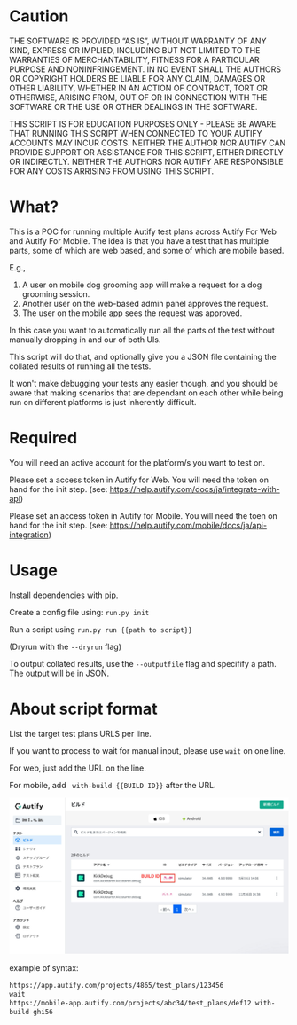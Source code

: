 # Caution

THE SOFTWARE IS PROVIDED “AS IS”, WITHOUT WARRANTY OF ANY KIND, EXPRESS OR IMPLIED, INCLUDING BUT NOT LIMITED TO THE WARRANTIES OF MERCHANTABILITY, FITNESS FOR A PARTICULAR PURPOSE AND NONINFRINGEMENT. IN NO EVENT SHALL THE AUTHORS OR COPYRIGHT HOLDERS BE LIABLE FOR ANY CLAIM, DAMAGES OR OTHER LIABILITY, WHETHER IN AN ACTION OF CONTRACT, TORT OR OTHERWISE, ARISING FROM, OUT OF OR IN CONNECTION WITH THE SOFTWARE OR THE USE OR OTHER DEALINGS IN THE SOFTWARE.

THIS SCRIPT IS FOR EDUCATION PURPOSES ONLY - PLEASE BE AWARE THAT RUNNING THIS SCRIPT WHEN CONNECTED TO YOUR AUTIFY ACCOUNTS MAY INCUR COSTS. NEITHER THE AUTHOR NOR AUTIFY CAN PROVIDE SUPPORT OR ASSISTANCE FOR THIS SCRIPT, EITHER DIRECTLY OR INDIRECTLY. NEITHER THE AUTHORS NOR AUTIFY ARE RESPONSIBLE FOR ANY COSTS ARRISING FROM USING THIS SCRIPT.

# What?

This is a POC for running multiple Autify test plans across Autify For Web and Autify For Mobile. The idea is that you have a test that has multiple parts, some of which are web based, and some of which are mobile based.

E.g.,

1. A user on mobile dog grooming app will make a request for a dog grooming session.
2. Another user on the web-based admin panel approves the request.
3. The user on the mobile app sees the request was approved.

In this case you want to automatically run all the parts of the test without manually dropping in and our of both UIs.

This script will do that, and optionally give you a JSON file containing the collated results of running all the tests. 

It won't make debugging your tests any easier though, and you should be aware that making scenarios that are dependant on each other while being run on different platforms is just inherently difficult.
 
# Required

You will need an active account for the platform/s you want to test on.

Please set a access token in Autify for Web. You will need the token on hand for the init step. (see: https://help.autify.com/docs/ja/integrate-with-api)

Please set an access token in Autify for Mobile. You will need the toen on hand for the init step. (see: https://help.autify.com/mobile/docs/ja/api-integration)

# Usage

Install dependencies with pip.

Create a config file using: `run.py init`

Run a script using `run.py run {{path to script}}`

(Dryrun with the `--dryrun` flag)

To output collated results, use the `--outputfile` flag and specifify a path. The output will be in JSON.

# About script format

List the target test plans URLS per line.

If you want to process to wait for manual input, please use `wait` on one line.

For web, just add the URL on the line.

For mobile, add ` with-build {{BUILD ID}}` after the URL.


![mobile build id in Autify](./build-id.jpg)

example of syntax:

```
https://app.autify.com/projects/4865/test_plans/123456
wait
https://mobile-app.autify.com/projects/abc34/test_plans/def12 with-build ghi56
```
